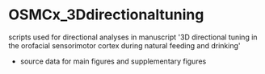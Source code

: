 # OSMCx_3Ddirectionaltuning
scripts used for directional analyses in manuscript '3D directional tuning in the orofacial sensorimotor cortex during natural feeding and drinking'
 + source data for main figures and supplementary figures
